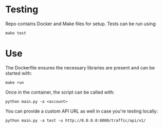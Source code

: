 # Testing

Repo contains Docker and Make files for setup. Tests can be run using:

```
make test
```

# Use

The Dockerfile ensures the necessary libraries are present and can be started with:

```
make run
```

Once in the container, the script can be called with:

```
python main.py -a <account>
```

You can provide a custom API URL as well in case you're testing locally:

```
python main.py -a test -u http://0.0.0.0:8080/traffic/api/v1/
```

